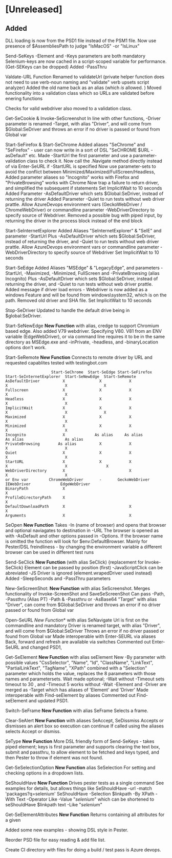 # [Unreleased]

## Added

DLL loading is now from the PSD1 file instead of the PSM1 file.
Now use presence of $AssembliesPath to judge "IsMacOS" -or "IsLinux"

Send-SeKeys
  -Element and -Keys parameters are both mandatory
  Selenium-keys are now cached in a script-scoped variable for performance. (Get-SEKeys can be dropped)
  Added -PassThru


Valdate-URL
   Function Renamed to validateUrl (private helper function does not need to use verb-noun naming and "validate" verb upsets script analyzer)
   Added the old name back as an alias (which _is_ allowed. )
   Moved functionality into a validation class which so URLs are validated before enering functions

Checks for valid webdriver also moved to a validation class.

Get-SeCookie & Invoke-SeScreenshot
  In line with other functions, -Driver parameter is renamed -Target, with alias "Driver", and will come from $Global:SeDriver
  and throws an error if no driver is passed or found from Global var

Start-SeFirefox & Start-SeChrome
  Added aliases "SeChrome" and "SeFirefox" - user can now write in a sort of DSL "SeCHROME $URL -asDefault" etc.
  Made -StartUrl the first parameter and use a parameter-validation class to check it.
  Now call the .Navigate method directly instead of via Enter-SeURL if -StartURL is specified
  Now use parameter-sets to avoid the conflict between Minimized/Maximized/FullScreen/Headless,
  Added parameter aliases so "Incognito" works with Firefox and "PrivateBrowsing" works with Chrome
  Now trap a failure to return driver, and simplified the subsequent if statements
  Set ImplicitWait to 10 seconds
  Added Parameter -AsDefaultDriver which sets $Global:SeDriver, instead of returning the driver
  Added Parameter -Quiet to run tests without web driver prattle.
  Allow AzureDevops environment vars (GeckoWebDriver / ChromeWebDriver)  or commandline
  parameter -WebDriverDirectory to specify source of Webdriver.
  Removed a possible bug with piped input, by returning the driver in the process block instead of the end block

Start-SeInternetExplorer
  Added Aliases "SeInternetExplorer" & "SeIE" and parameter -StartUrl
  Plus -AsDefaultDriver which sets $Global:SeDriver, instead of returning the driver, and -Quiet to run tests
  without web driver prattle.
  Allow AzureDevops environment vars or commandline parameter -WebDriverDirectory to specify source of Webdriver
  Set ImplicitWait to 10 seconds

Start-SeEdge
  Added Aliases "MSEdge" & "LegacyEdge", and parameters -StartUrl, -Maximized, -Minimized, FullScreen
  and -PrivateBrowsing (alias Incognito)
  Plus -AsDefaultDriver which sets $Global:SeDriver, instead of returning the driver, and -Quiet to run tests
  without web driver prattle.
  Added message if driver load errors - Webdriver is now added as a windows Feature and will be found from windows\system32,
  which is on the path. Removed old driver and SHA file.
  Set ImplicitWait to 10 seconds

Stop-SeDriver
  Updated to handle the default drive being in $global:SeDriver.

Start-SeNewEdge  **New Function** with alias, credge to support Chromium based edge.
  Also added V79 webdriver. Specifying V80. V81 from an ENV variable (EdgeWebDriver), or via command line requires
  it to be in the same directory as MSEdge.exe and -inPrivate, -headless, and -binaryLocation options don't work.

Start-SeRemote **New Function**
  Connects to remote driver by URL and requested capablites tested with testingbot.com

                        Start-SeChrome  Start-SeEdge Start-SeFirefox  Start-SeInternetExplorer  Start-SeNewEdge  Start-SeRemote
    AsDefaultDriver	         X               X            X                X                         X                X
    Fullscreen               X               X            X                X                         X
    Headless                 X               X            X                X                         X
    ImplicitWait             X               X            X                X                         X                X
    Maximized                X               X            X                X                         X
    Minimized                X               X            X                X                         X
    Incognito                X             As alias	    As alias         As alias                  As alias
    PrivateBrowsing	       As alias          X            X                X                         X
    Quiet                    X               X            X                X                         X
    StartURL                 X               X            X                X                         X                 X
    WebDriverDirectory       X                            X                X                         X
    or Env var         ChromeWebDriver       -       GeckoWebDriver      IEWebDriver             EdgeWebDriver
    BinaryPath               X                                                                       X
    ProfileDirectoryPath     X                                                                       X
    DefaultDownloadPath      X                            X                                          X
    Arguments                X                            X

SeOpen **New Function**
  Takes -In (name of browser) and opens that browser and optional naviagates to destination in -URL
  The browser is opened as with -AsDefault and other options passed in -Options.
  If the browser name is omitted the function will look for $env:DefaultBrowser.
  Mainly for Pester/DSL freindliness - by changing the environment variable a different browser can be used in different test runs

Send-SeClick **New Function** (with alias SeClick) {replacement for Invoke-SeClick}
  Element can be passed by position (first)
  -JavaScriptClick can be abreviated -JS
  Driver is ignored  (element.wrapedDriver used instead)
  Added -SleepSeconds and -PassThru parameters

New-SeScreenShot: **New Function** with alias SeScreenshot. Merges functionality of Invoke-ScreenShot and SaveSeScreenShot
   Can pass -Path,
            -Passthru (Alias PT)
            -Path & -Passthru
       or   -AsBase64
   "Target" with alias "Driver", can come from $Global:SeDriver
   and throws an error if no driver passed or found from Global var

Open-SeURL *New Function** with alias SeNavigate
  Url is first on the commandline and mandatory
  Driver is renamed target, with alias "Driver", and will come from $Global:SeDriver
  Throws an error if no driver passed or found from Global var
  Made interoperable with Enter-SEURL via aliases
  Back, forward and refresh are available via switches
  Commented out Enter-SeURL and changed PSD1,

Get-SeElement **New Function** with alias seElement
    New -By parameter with possible values "CssSelector", "Name", "Id", "ClassName", "LinkText", "PartialLinkText", "TagName", "XPath"
    combined with a "Selection" parameter which holds the value, replaces the 8 parameters with those names and parametersets.
    Wait made optional; -Wait without -Timeout sets timeout to 30 , and -Timeout 5 works without -Wait
    -Element and -Driver are merged as -Target which has aliases of 'Element' and 'Driver'
    Made interoperable with Find-seElement by aliases
    Commented out Find-seElement and updated PSD1.

Switch-SeFrame **New Function** with alias SeFrame
    Selects a frame.

Clear-SeAlert **New Function** with aliases SeAccept, SeDissmiss
    Accepts or dismisses an alert box so execution can continue
    If called using the aliases selects Accept or dismiss.

SeType **New Function**
  More DSL friendly form of Send-SeKeys - takes piped element;  keys is first parameter and supports
  clearing the text box, submit and passthru, to allow element to be fetched and keys typed, and then
  Pester to throw if element was not found.

Get-SeSelectionOption **New Function** alias SeSelection
  For setting and checking options in a dropdown lists.

SeShouldHave **New Function**
Drives pester tests as a single command See examples for details, but allows things like
    SeShouldHave -url -match 'packages\?q=selenium'
    SeShouldHave -Selection $linkpath -By XPath -With Text -Operator Like  -Value "*selenium*"
    which can be shortened to
    seShouldHave $linkpath text -Like "*selenium*"

Get-SeElementAttributes **New Function**
  Returns <hashtable> containing all attributes for a given <IWebElement>
  

Added some new examples - showing DSL style in Pester.

Reorder PSD file for easy reading & add file list.

Create CI directory with files for doing a build / test pass is Azure devops.
